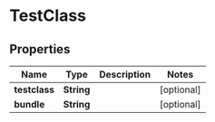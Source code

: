 

# TestClass


## Properties

| Name | Type | Description | Notes |
|------------ | ------------- | ------------- | -------------|
|**testclass** | **String** |  |  [optional] |
|**bundle** | **String** |  |  [optional] |



